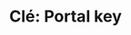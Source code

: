 ---
layout: term
title: 'Clé: Portal key'
name: cle
description: "Les clés des portails servent à les relier entre eux et à les recharger à distance."
---